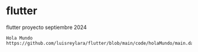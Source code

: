 # flutter
flutter proyecto septiembre 2024

```
Hola Mundo https://github.com/luisreylara/flutter/blob/main/code/holaMundo/main.dart
```

